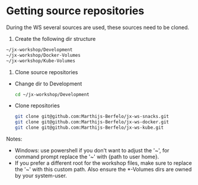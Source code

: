# Getting source repositories
During the WS several sources are used, these sources need to be cloned.

1. Create the following dir structure
  ```bash
  ~/jx-workshop/Development
  ~/jx-workshop/Docker-Volumes
  ~/jx-workshop/Kube-Volumes
  ```

1. Clone source repositories
  - Change dir to Development
    ```bash
    cd ~/jx-workshop/Development
    ```
  - Clone repositories
    ```bash
    git clone git@github.com:Marthijs-Berfelo/jx-ws-snacks.git
    git clone git@github.com:Marthijs-Berfelo/jx-ws-docker.git
    git clone git@github.com:Marthijs-Berfelo/jx-ws-kube.git
    ```

Notes:
  - Windows: use powershell if you don't want to adjust the '~', for command prompt replace the '~' with {path to user home}.
  - If you prefer a different root for the workshop files, make sure to replace the '~' with this custom path. Also ensure the *-Volumes dirs are owned by your system-user.
